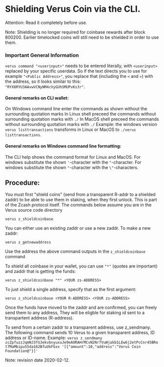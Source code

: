 # Shielding Verus Coin via the CLI.

Attention: Read it completely before use.

Note: Shielding is no longer required for coinbase rewards after block 800200. Earlier timelocked coins will still need to be shielded in order to use them.

### Important General Information

`verus command "<userinput>"` needs to be entered literally, with `<userinput>` replaced by your specific userdata. So if the text directs you to use for example `"<Public Address>"`, you replace that (including the `<` and `>`) with the address,
so it looks similar to this: `"RYX6RYU3AAvwVCNyNM4cVyGUhSMUPvKs3r"`.

#### General remarks on CLI wallet:

On Windows command line enter the commands as shown without the surrounding quotation marks
In Linux shell preceed the commands without surrounding quotation marks with `./`
In MacOS shell preceed the commands without surrounding quotation marks with `./`
Example: the windows version `verus listtransactions` transforms in Linux or MacOS to `./verus listtransactions`.

#### General remarks on Windows command line formatting:

The CLI help shows the command format for Linux and MacOS.
For windows substitute the shown `'`-character with the `"`-character.
For windows substitute the shown `"`-character with the `\"`-characters.

## Procedure:

You must first "shield coins" (send from a transparent R-addr to a shielded zaddr) to be able to use them in staking, when they first unlock.
This is part of the Zcash protocol itself. The commands below assume you are in the Verus source code directory

  `verus z_shieldcoinbase`

You can either use an existing zaddr or use a new zaddr. To make a new zaddr:

  `verus z_getnewaddress`

Use the address the above command outputs in the `z_shieldcoinbase` command

To shield all coinbase in your wallet, you can use `"*"` (quotes are important) and zaddr that is getting the funds:

  `verus z_shieldcoinbase "*" <YOUR zs-ADDRESS>`

To just shield a single address, specify that as the first argument:

  `verus z_shieldcoinbase <YOUR R-ADDRESS> <YOUR zs-ADDRESS>`

Once the funds have moved to the zaddr and are confirmed, you can freely send them to any address, They will be eligble for staking id sent to a transpartent address (R-address).

To send from a certain zaddr to a transparent address, use z_sendmany. The following command sends 10 Verus to a given transparent address, ID address or ID-name.
Example: `verus z_sendmany zcZpfuzzJqmNJ3fUJekvbnyuxuJe9eAURAHrMCvN2Nr7VuWjakb1LEw6j2etPcCnr45BRot7MaMbipuS5da162BfuUkFGxx '[{"amount":10,"address":"Verus Coin Foundation@"}]'`


Note: revision date 2020-02-12.
